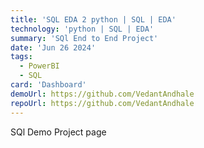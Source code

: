 ```yaml
---
title: 'SQL EDA 2 python | SQL | EDA'
technology: 'python | SQL | EDA'
summary: 'SQl End to End Project'
date: 'Jun 26 2024'
tags:
  - PowerBI
  - SQL
card: 'Dashboard'
demoUrl: https://github.com/VedantAndhale
repoUrl: https://github.com/VedantAndhale
---
```


SQl Demo Project page
